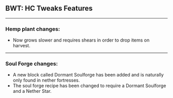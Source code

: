 ## BWT: HC Tweaks Features

---

### Hemp plant changes:
- Now grows slower and requires shears in order to drop items on harvest.

---

### Soul Forge changes:

- A new block called Dormant Soulforge has been added and is naturally only found in nether fortresses.
- The soul forge recipe has been changed to require a Dormant Soulforge and a Nether Star.